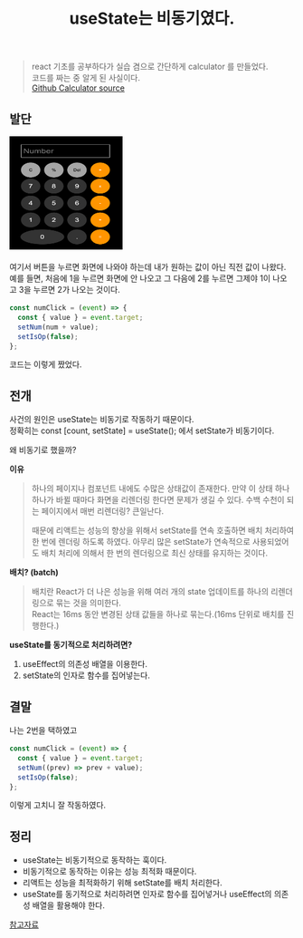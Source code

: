 ﻿---
title: useState는 비동기였다.
categories: [React]
tags: [React, JavaScript, useState]
sitemap:
  changefreq: daily
  priority: 1.0
---

> react 기초를 공부하다가 실습 겸으로 간단하게 calculator 를 만들었다.  
> 코드를 짜는 중 알게 된 사실이다.  
> [Github Calculator source](https://github.com/dametimeee/react-calculator)

## 발단

<img src="https://github.com/dametimeee/dametimeee.github.io/blob/master/assets/img/post-image/calculator.png?raw=true" width="200" height="200">
<br>
<br>
여기서 버튼을 누르면 화면에 나와야 하는데 내가 원하는 값이 아닌 직전 값이 나왔다.  
예를 들면, 처음에 1을 누르면 화면에 안 나오고 그 다음에 2를 누르면 그제야 1이 나오고 3을 누르면 2가 나오는 것이다.

```jsx
const numClick = (event) => {
  const { value } = event.target;
  setNum(num + value);
  setIsOp(false);
};
```

코드는 이렇게 짰었다.

## 전개

사건의 원인은 useState는 비동기로 작동하기 때문이다.  
정확히는 const [count, setState] = useState(); 에서
setState가 비동기이다.

왜 비동기로 했을까?

**이유**

> 하나의 페이지나 컴포넌트 내에도 수많은 상태값이 존재한다. 만약 이 상태 하나하나가 바뀔 때마다 화면을 리렌더링 한다면 문제가 생길 수 있다. 수백 수천이 되는 페이지에서 매번 리렌더링? 큰일난다.
>
> 때문에 리액트는 성능의 향상을 위해서 setState를 연속 호출하면 배치 처리하여 한 번에 렌더링 하도록 하였다. 아무리 많은 setState가 연속적으로 사용되었어도 배치 처리에 의해서 한 번의 렌더링으로 최신 상태를 유지하는 것이다.

**배치? (batch)**

> 배치란 React가 더 나은 성능을 위해 여러 개의 state 업데이트를 하나의 리렌더링으로 묶는 것을 의미한다.  
> React는 16ms 동안 변경된 상태 값들을 하나로 묶는다.(16ms 단위로 배치를 진행한다.)

**useState를 동기적으로 처리하려면?**

1. useEffect의 의존성 배열을 이용한다.
2. setState의 인자로 함수를 집어넣는다.

## 결말

나는 2번을 택하였고

```jsx
const numClick = (event) => {
  const { value } = event.target;
  setNum((prev) => prev + value);
  setIsOp(false);
};
```

이렇게 고치니 잘 작동하였다.

## 정리

- useState는 비동기적으로 동작하는 훅이다.
- 비동기적으로 동작하는 이유는 성능 최적화 때문이다.
- 리액트는 성능을 최적화하기 위해 setState를 배치 처리한다.
- useState를 동기적으로 처리하려면 인자로 함수를 집어넣거나 useEffect의 의존성 배열을 활용해야 한다.

[참고자료](https://velog.io/@alstnsrl98/useState%EB%8A%94-%EB%8F%99%EA%B8%B0-%EB%B9%84%EB%8F%99%EA%B8%B0-%EB%8F%99%EA%B8%B0%EC%A0%81-%EC%B2%98%EB%A6%AC)
